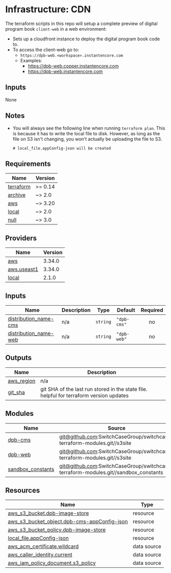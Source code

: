 # Infrastructure: CDN

The terraform scripts in this repo will setup a complete preview of digital program book `client-web` in a web environment:

* Sets up a cloudfront instance to deploy the digital program book code to.
* To access the client-web go to:
  - `https://dpb-web.<workspace>.instantencore.com`
  - Examples:
    - https://dpb-web.copper.instantencore.com
    - https://dpb-web.instantencore.com

## Inputs

None


## Notes

- You will always see the following line when running `terraform plan`. This is because it has to write the local file to disk. However, as long as the file on S3 isn't changing, you won't actually be uploading the file to S3.
  ```
  # local_file.appConfig-json will be created
  ```

<!-- BEGIN_TF_DOCS -->


<!--
``hcl
{ include "examples/main.tf" }}
```
-->

## Requirements

| Name | Version |
|------|---------|
| <a name="requirement_terraform"></a> [terraform](#requirement\_terraform) | >= 0.14 |
| <a name="requirement_archive"></a> [archive](#requirement\_archive) | ~> 2.0 |
| <a name="requirement_aws"></a> [aws](#requirement\_aws) | ~> 3.20 |
| <a name="requirement_local"></a> [local](#requirement\_local) | ~> 2.0 |
| <a name="requirement_null"></a> [null](#requirement\_null) | ~> 3.0 |

## Providers

| Name | Version |
|------|---------|
| <a name="provider_aws"></a> [aws](#provider\_aws) | 3.34.0 |
| <a name="provider_aws.useast1"></a> [aws.useast1](#provider\_aws.useast1) | 3.34.0 |
| <a name="provider_local"></a> [local](#provider\_local) | 2.1.0 |

## Inputs

| Name | Description | Type | Default | Required |
|------|-------------|------|---------|:--------:|
| <a name="input_distribution_name-cms"></a> [distribution\_name-cms](#input\_distribution\_name-cms) | n/a | `string` | `"dpb-cms"` | no |
| <a name="input_distribution_name-web"></a> [distribution\_name-web](#input\_distribution\_name-web) | n/a | `string` | `"dpb-web"` | no |

## Outputs

| Name | Description |
|------|-------------|
| <a name="output_aws_region"></a> [aws\_region](#output\_aws\_region) | n/a |
| <a name="output_git_sha"></a> [git\_sha](#output\_git\_sha) | git SHA of the last run stored in the state file. helpful for terraform version updates |

## Modules

| Name | Source | Version |
|------|--------|---------|
| <a name="module_dpb-cms"></a> [dpb-cms](#module\_dpb-cms) | git@github.com:SwitchCaseGroup/switchcase-terraform-modules.git//s3site | v15.0.1 |
| <a name="module_dpb-web"></a> [dpb-web](#module\_dpb-web) | git@github.com:SwitchCaseGroup/switchcase-terraform-modules.git//s3site | v15.0.1 |
| <a name="module_sandbox_constants"></a> [sandbox\_constants](#module\_sandbox\_constants) | git@github.com:SwitchCaseGroup/switchcase-terraform-modules.git//sandbox_constants | master |



## Resources

| Name | Type |
|------|------|
| [aws_s3_bucket.dpb-image-store](https://registry.terraform.io/providers/hashicorp/aws/latest/docs/resources/s3_bucket) | resource |
| [aws_s3_bucket_object.dpb-cms-appConfig-json](https://registry.terraform.io/providers/hashicorp/aws/latest/docs/resources/s3_bucket_object) | resource |
| [aws_s3_bucket_policy.dpb-image-store](https://registry.terraform.io/providers/hashicorp/aws/latest/docs/resources/s3_bucket_policy) | resource |
| [local_file.appConfig-json](https://registry.terraform.io/providers/hashicorp/local/latest/docs/resources/file) | resource |
| [aws_acm_certificate.wildcard](https://registry.terraform.io/providers/hashicorp/aws/latest/docs/data-sources/acm_certificate) | data source |
| [aws_caller_identity.current](https://registry.terraform.io/providers/hashicorp/aws/latest/docs/data-sources/caller_identity) | data source |
| [aws_iam_policy_document.s3_policy](https://registry.terraform.io/providers/hashicorp/aws/latest/docs/data-sources/iam_policy_document) | data source |


<!-- END_TF_DOCS -->

